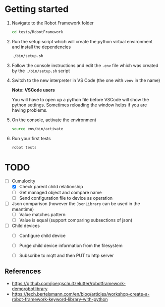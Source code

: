 # Getting started

1. Navigate to the Robot Framework folder

    ```sh
    cd tests/RobotFramework
    ```

2. Run the setup script which will create the python virtual environment and install the dependencies

    ```sh
    ./bin/setup.sh
    ```

3. Follow the console instructions and edit the `.env` file which was created by the `./bin/setup.sh` script

4. Switch to the new interpreter in VS Code (the one with `venv` in the name)

    **Note: VSCode users**
    
    You will have to open up a python file before VSCode will show the python settings. Sometimes reloading the window helps if you are having problems.

5. On the console, activate the environment

    ```sh
    source env/bin/activate
    ```

6. Run your first tests

    ```sh
    robot tests
    ```

# TODO

* [ ] Cumulocity
    * [x] Check parent child relationship
    * [ ] Get managed object and compare name
    * [ ] Send configuration file to device as operation

* [ ] Json comparison (however the `JsonLibrary` can be used in the meantime)
    * [ ] Value matches pattern
    * [ ] Value is equal (support comparing subsections of json)

* [ ] Child devices
    * [ ] Configure child device
    * [ ] Purge child device information from the filesystem
    * [ ] Subscribe to mqtt and then PUT to http server


## References

* https://github.com/joergschultzelutter/robotframework-demorobotlibrary
* https://tech.bertelsmann.com/en/blog/articles/workshop-create-a-robot-framework-keyword-library-with-python
